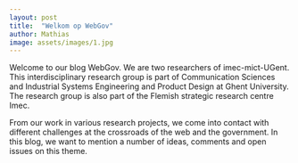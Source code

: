 ```yaml
---
layout: post
title:  "Welkom op WebGov"
author: Mathias
image: assets/images/1.jpg
---
```

Welcome to our blog WebGov. 
We are two researchers of imec-mict-UGent. This interdisciplinary research group is part of Communication Sciences and Industrial Systems Engineering and Product Design at Ghent University. 
The research group is also part of the Flemish strategic research centre Imec.

From our work in various research projects, we come into contact with different challenges at the crossroads of the web and the government.
In this blog, we want to mention a number of ideas, comments and open issues on this theme. 
